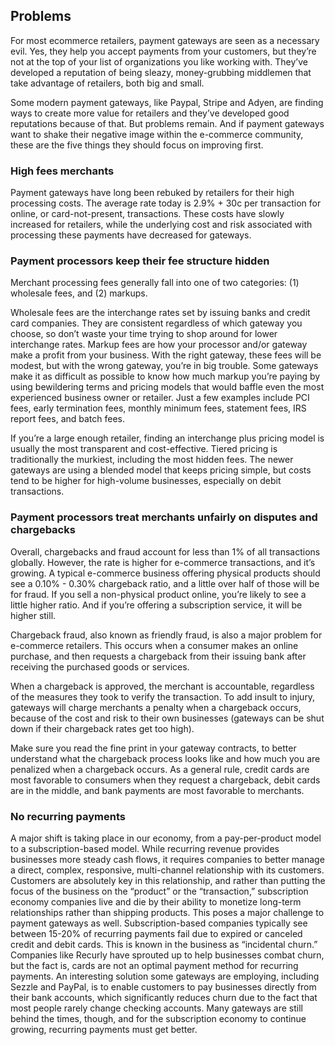 ## Problems

For most ecommerce retailers, payment gateways are seen as a necessary evil. Yes, they help you accept payments from your customers, but they’re not at the top of your list of organizations you like working with. They’ve developed a reputation of being sleazy, money-grubbing middlemen that take advantage of retailers, both big and small.

Some modern payment gateways, like Paypal, Stripe and Adyen, are finding ways to create more value for retailers and they’ve developed good reputations because of that. But problems remain. And if payment gateways want to shake their negative image within the e-commerce community, these are the five things they should focus on improving first.

### High fees merchants

Payment gateways have long been rebuked by retailers for their high processing costs. The average rate today is 2.9% + 30c per transaction for online, or card-not-present, transactions. These costs have slowly increased for retailers, while the underlying cost and risk associated with processing these payments have decreased for gateways.

### Payment processors keep their fee  structure hidden
Merchant processing fees generally fall into one of two categories: 
(1) wholesale fees, and 
(2) markups. 

Wholesale fees are the interchange rates set by issuing banks and credit card companies.
They are consistent regardless of which gateway you choose, so don’t waste your time trying to shop around for lower interchange rates. 
Markup fees are how your processor and/or gateway make a profit from your business. With the right gateway, these fees will be modest, but with the wrong gateway, you’re in big trouble. Some gateways make it as difficult as possible to know how much markup you’re paying by using bewildering terms and pricing models that would baffle even the most experienced business owner or retailer. Just a few examples include PCI fees, early termination fees, monthly minimum fees, statement fees, IRS report fees, and batch fees.

If you’re a large enough retailer, finding an interchange plus pricing model is usually the most transparent and cost-effective. Tiered pricing is traditionally the murkiest, including the most hidden fees. The newer gateways are using a blended model that keeps pricing simple, but costs tend to be higher for high-volume businesses, especially on debit transactions.

### Payment processors treat merchants unfairly on disputes and chargebacks
Overall, chargebacks and fraud account for less than 1% of all transactions globally. However, the rate is higher for e-commerce transactions, and it’s growing. A typical e-commerce business offering physical products should see a 0.10% - 0.30% chargeback ratio, and a little over half of those will be for fraud. If you sell a non-physical product online, you’re likely to see a little higher ratio. And if you’re offering a subscription service, it will be higher still.

Chargeback fraud, also known as friendly fraud, is also a major problem for e-commerce retailers. This occurs when a consumer makes an online purchase, and then requests a chargeback from their issuing bank after receiving the purchased goods or services.

When a chargeback is approved, the merchant is accountable, regardless of the measures they took to verify the transaction. To add insult to injury, gateways will charge merchants a penalty when a chargeback occurs, because of the cost and risk to their own businesses (gateways can be shut down if their chargeback rates get too high).

Make sure you read the fine print in your gateway contracts, to better understand what the chargeback process looks like and how much you are penalized when a chargeback occurs. As a general rule, credit cards are most favorable to consumers when they request a chargeback, debit cards are in the middle, and bank payments are most favorable to merchants.

### No recurring payments
A major shift is taking place in our economy, from a pay-per-product model to a subscription-based model. While recurring revenue provides businesses more steady cash flows, it requires companies to better manage a direct, complex, responsive, multi-channel relationship with its customers. Customers are absolutely key in this relationship, and rather than putting the focus of the business on the “product” or the “transaction,” subscription economy companies live and die by their ability to monetize long-term relationships rather than shipping products.
This poses a major challenge to payment gateways as well. Subscription-based companies typically see between 15-20% of recurring payments fail due to expired or canceled credit and debit cards. This is known in the business as “incidental churn.” Companies like Recurly have sprouted up to help businesses combat churn, but the fact is, cards are not an optimal payment method for recurring payments. An interesting solution some gateways are employing, including Sezzle and PayPal, is to enable customers to pay businesses directly from their bank accounts, which significantly reduces churn due to the fact that most people rarely change checking accounts. Many gateways are still behind the times, though, and for the subscription economy to continue growing, recurring payments must get better.
